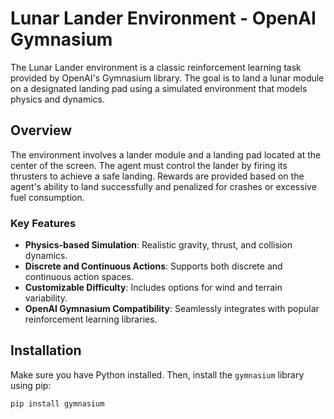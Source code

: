 # Lunar Lander Environment - OpenAI Gymnasium

The Lunar Lander environment is a classic reinforcement learning task provided by OpenAI's Gymnasium library. The goal is to land a lunar module on a designated landing pad using a simulated environment that models physics and dynamics.

## Overview

The environment involves a lander module and a landing pad located at the center of the screen. The agent must control the lander by firing its thrusters to achieve a safe landing. Rewards are provided based on the agent's ability to land successfully and penalized for crashes or excessive fuel consumption.

### Key Features

- **Physics-based Simulation**: Realistic gravity, thrust, and collision dynamics.
- **Discrete and Continuous Actions**: Supports both discrete and continuous action spaces.
- **Customizable Difficulty**: Includes options for wind and terrain variability.
- **OpenAI Gymnasium Compatibility**: Seamlessly integrates with popular reinforcement learning libraries.

## Installation

Make sure you have Python installed. Then, install the `gymnasium` library using pip:

```bash
pip install gymnasium
